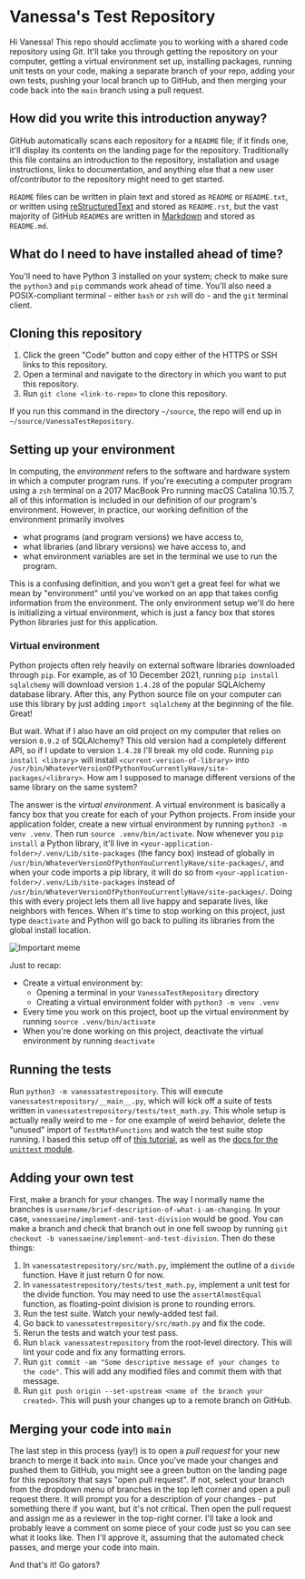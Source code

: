# Vanessa's Test Repository

Hi Vanessa! This repo should acclimate you to working with a shared code repository using Git. It'll take you through getting the repository on your computer,
getting a virtual environment set up, installing packages, running unit tests on your code, making a separate branch of your repo, adding your own tests,
pushing your local branch up to GitHub, and then merging your code back into the `main` branch using a pull request.


## How did you write this introduction anyway?
GitHub automatically scans each repository for a `README` file; if it finds one, it'll display its contents on the landing page for the repository.
Traditionally this file contains an introduction to the repository, installation and usage instructions, links to documentation, and anything else
that a new user of/contributor to the repository might need to get started.

`README` files can be written in plain text and stored as `README` or `README.txt`, or written using [reStructuredText](https://docutils.sourceforge.io/rst.html)
and stored as `README.rst`, but the vast majority of GitHub `README`s are written in [Markdown](https://github.com/adam-p/markdown-here/wiki/Markdown-Cheatsheet)
and stored as `README.md`.


## What do I need to have installed ahead of time?
You'll need to have Python 3 installed on your system; check to make sure the `python3` and `pip` commands work ahead of time. You'll also need a POSIX-compliant
terminal - either `bash` or `zsh` will do - and the `git` terminal client.


## Cloning this repository
1. Click the green "Code" button and copy either of the HTTPS or SSH links to this repository.
2. Open a terminal and navigate to the directory in which you want to put this repository.
3. Run `git clone <link-to-repo>` to clone this repository.

If you run this command in the directory `~/source`, the repo will end up in `~/source/VanessaTestRepository`.


## Setting up your environment
In computing, the *environment* refers to the software and hardware system in which a computer program runs. If you're executing a computer program using a `zsh` terminal
on a 2017 MacBook Pro running macOS Catalina 10.15.7, all of this information is included in our definition of our program's environment. However, in practice, our working
definition of the environment primarily involves
- what programs (and program versions) we have access to,
- what libraries (and library versions) we have access to, and
- what environment variables are set in the terminal we use to run the program.

This is a confusing definition, and you won't get a great feel for what we mean by "environment" until you've worked on an app that takes config information from the 
environment. The only environment setup we'll do here is initializing a virtual environment, which is just a fancy box that stores Python libraries just for this application.

### Virtual environment
Python projects often rely heavily on external software libraries downloaded through `pip`. For example, as of 10 December 2021, running `pip install sqlalchemy` will download
version `1.4.28` of the popular SQLAlchemy database library. After this, any Python source file on your computer can use this library by just adding `import sqlalchemy` at the
beginning of the file. Great!

But wait. What if I also have an old project on my computer that relies on version `0.9.2` of SQLAlchemy? This old version had a completely different API, so if I update to
version `1.4.28` I'll break my old code. Running `pip install <library>` will install `<current-version-of-library>` into
`/usr/bin/WhateverVersionOfPythonYouCurrentlyHave/site-packages/<library>`. How am I supposed to manage different versions of the same library on the same system?

The answer is the *virtual environment*. A virtual environment is basically a fancy box that you create for each of your Python projects. From inside your application folder,
create a new virtual environment by running `python3 -m venv .venv`. Then run `source .venv/bin/activate`. Now whenever you `pip install` a Python library, it'll live in
`<your-application-folder>/.venv/Lib/site-packages` (the fancy box) instead of globally in `/usr/bin/WhateverVersionOfPythonYouCurrentlyHave/site-packages/`, and when your code 
imports a pip library, it will do so from `<your-application-folder>/.venv/Lib/site-packages` instead of `/usr/bin/WhateverVersionOfPythonYouCurrentlyHave/site-packages/`. Doing 
this with every project lets them all live happy and separate lives, like neighbors with fences. When it's time to stop working on this project, just type `deactivate` and 
Python will go back to pulling its libraries from the global install location.

![Important meme](https://i.redd.it/lqy92av2z2521.jpg)

Just to recap:
- Create a virtual environment by:
  - Opening a terminal in your `VanessaTestRepository` directory
  - Creating a virtual environment folder with `python3 -m venv .venv`
- Every time you work on this project, boot up the virtual environment by running `source .venv/bin/activate`
- When you're done working on this project, deactivate the virtual environment by running `deactivate` 


## Running the tests
Run `python3 -m vanessatestrepository`. This will execute `vanessatestrepository/__main__.py`, which will kick off a suite of tests written in
`vanessatestrepository/tests/test_math.py`. This whole setup is actually really weird to me - for one example of weird behavior, delete the "unused" import of 
`TestMathFunctions` and watch the test suite stop running. I based this setup off of
[this tutorial](https://dev.to/codemouse92/dead-simple-python-project-structure-and-imports-38c6), as well as the 
[docs for the `unittest` module](https://docs.python.org/3/library/unittest.html).


## Adding your own test
First, make a branch for your changes. The way I normally name the branches is `username/brief-description-of-what-i-am-changing`. In your case, `vanessaeine/implement-and-test-division` would be good. You can make a branch and check that branch out in one fell swoop by running `git checkout -b vanessaeine/implement-and-test-division`. Then do these
things:
1. In `vanessatestrepository/src/math.py`, implement the outline of a `divide` function. Have it just return 0 for now.
2. In `vanessatestrepository/tests/test_math.py`, implement a unit test for the divide function. You may need to use the `assertAlmostEqual` function, as floating-point division is prone to rounding errors.
4. Run the test suite. Watch your newly-added test fail.
5. Go back to `vanessatestrepository/src/math.py` and fix the code.
6. Rerun the tests and watch your test pass.
7. Run `black vanessatestrepository` from the root-level directory. This will lint your code and fix any formatting errors.
8. Run `git commit -am "Some descriptive message of your changes to the code"`. This will add any modified files and commit them with that message.
9. Run `git push origin --set-upstream <name of the branch your created>`. This will push your changes up to a remote branch on GitHub.


## Merging your code into `main`
The last step in this process (yay!) is to open a *pull request* for your new branch to merge it back into `main`. Once you've made your changes and pushed them to GitHub,
you might see a green button on the landing page for this repository that says "open pull request". If not, select your branch from the dropdown menu of branches in the top left
corner and open a pull request there. It will prompt you for a description of your changes - put something there if you want, but it's not critical. Then open the pull request
and assign me as a reviewer in the top-right corner. I'll take a look and probably leave a comment on some piece of your code just so you can see what it looks like. Then I'll
approve it, assuming that the automated check passes, and merge your code into main. 

And that's it! Go gators?
